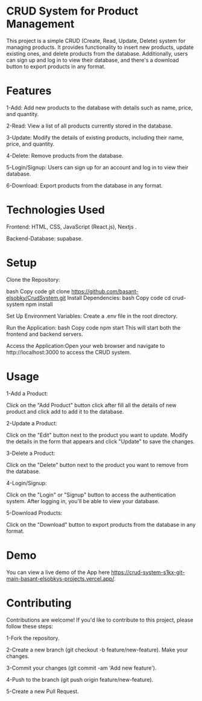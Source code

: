 # CRUD System for Product Management
This project is a simple CRUD (Create, Read, Update, Delete) system for managing products. It provides functionality to insert new products, update existing ones, and delete products from the database. Additionally, users can sign up and log in to view their database, and there's a download button to export products in any format.

# Features
1-Add: Add new products to the database with details such as name, price, and quantity. 

2-Read: View a list of all products currently stored in the database. 

3-Update: Modify the details of existing products, including their name, price, and quantity. 

4-Delete: Remove products from the database. 

5-Login/Signup: Users can sign up for an account and log in to view their database.

6-Download: Export products from the database in any format.

# Technologies Used
Frontend: HTML, CSS, JavaScript (React.js), Nextjs .

Backend-Database: supabase.

# Setup
Clone the Repository:

bash Copy code git clone https://github.com/basant-elsobky/CrudSystem.git Install Dependencies: bash Copy code cd crud-system npm install

Set Up Environment Variables: Create a .env file in the root directory.

Run the Application: bash Copy code npm start This will start both the frontend and backend servers.

Access the Application:Open your web browser and navigate to http://localhost:3000 to access the CRUD system.

# Usage
1-Add a Product:

Click on the "Add Product" button click after fill all the details of new product and click add to add it to the database. 

2-Update a Product:

Click on the "Edit" button next to the product you want to update. Modify the details in the form that appears and click "Update" to save the changes. 

3-Delete a Product:

Click on the "Delete" button next to the product you want to remove from the database. 

4-Login/Signup:

Click on the "Login" or "Signup" button to access the authentication system. After logging in, you'll be able to view your database. 

5-Download Products:

Click on the "Download" button to export products from the database in any format.

# Demo
You can view a live demo of the App here  https://crud-system-s1kx-git-main-basant-elsobkys-projects.vercel.app/.

# Contributing

Contributions are welcome! If you'd like to contribute to this project, please follow these steps: 

1-Fork the repository. 

2-Create a new branch (git checkout -b feature/new-feature). Make your changes. 

3-Commit your changes (git commit -am 'Add new feature').

4-Push to the branch (git push origin feature/new-feature).

5-Create a new Pull Request.
